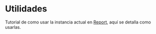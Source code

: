 # Utilidades

Tutorial de como usar la instancia actual en [Report](https://github.com/BenyaminGaleano/report.git), aquí se detalla como usarlas.